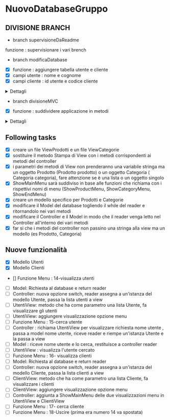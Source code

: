 # NuovoDatabaseGruppo

## DIVISIONE BRANCH

- branch supervisioneDaReadme

funzione : supervisionare i vari brench

- branch modificaDatabase

- [x]  funzione : aggiungere tabella utente e cliente
- [x]  campi utente : nome e cognome
- [x]  campi cliente : id utente e codice cliente

<details>
<summary>Dettagli</summary>
La tabella cliente farà riferimento alla tabella utente tramite id univoco
</details>


- branch divisioneMVC

- [x]  funzione : suddividere applicazione in metodi

<details>
<summary>Dettagli</summary>
L'applicazione deve essere suddivisa utilizzando il pattern MVC in modo che:
- il Model contenga il database e i propri metodi
- il controller contenga la logica del mene e i richiami ai vari metodi
- la view faccia visualizzare i risultati di tutti i metodi richiamati dal menu del controller
</details>


## Following tasks 

- [x] creare un file ViewProdotti e un file ViewCategorie
- [x] sostituire il metodo Stampa di View con i metodi corrispondenti ai metodi del controller
- [x] i parametri dei metodi di View non prenderanno una variabile stringa ma un oggetto Prodotto (Prodotto prodotto) o un oggetto Categoria ( Categoria categoria), fare attenzione se è una lista o un oggetto singolo
- [x] ShowMainMenu sarà suddiviso in base alle funzioni che richiama con i rispettivi nomi di menu (ShowProductMenu, ShowCategoryMenu, ShowEndMenu)
- [x] creare un modello specifico per Prodotti e Categorie
- [x] modificare il Model del database togliendo il while del reader e ritornandolo nei vari metodi
- [x] modificare il Controller e il Model in modo che il reader venga letto nel Controller all'interno dei vari metodi
- [x] far si che i metodi del controller non passino una stringa alla view ma un modello (es Prodotto, Categoria)

## Nuove funzionalità
- [x] Modello Utenti
- [x] Modello Clienti
- [] Funzione Menu : 14-visualizza utenti 
- [ ] Model: Richiesta al database e return reader
- [ ] Controller: nuova opzione switch, reader assegna a un'istanza del modello Utente, passa la lista utenti a view
- [ ] UtentiView: metodo che ha come parametro una lista Utente, fa visualizzare gli utenti
- [ ] UtentiView: aggiungere visualizzazione opzione menu
- [ ] Funzione Menu : 15-cerca utente
- [ ] Controller : richiama UtentiView per visualizzare richiesta nome utente , passa a model nome utente, riceve reader e riempe un'istanza Utente e la passa a view
- [ ] Model : riceve nome utente e lo cerca, restituisce a controller reader
- [ ] UtentiView : visualizza l'utente cercato
- [ ] Funzione Menu : 16- visualizza clienti 
- [ ] Model: Richiesta al database e return reader
- [ ] Controller: nuova opzione switch, reader assegna a un'istanza del modello Cliente, passa la lista clienti a view
- [ ] ClientiView: metodo che ha come parametro una lista Cliente, fa visualizzare i clienti
- [ ] ClientiView: aggiungere visualizzazione opzione menu
- [ ] Controller: aggiunta a ShowMainMenu delle due visualizzazioni menu in UtentiView e ClientiView
- [ ] Funzione Menu : 17- cerca cliente
- [ ] Funzione Menu : 18-Uscire (prima era numero 14 va spostata)